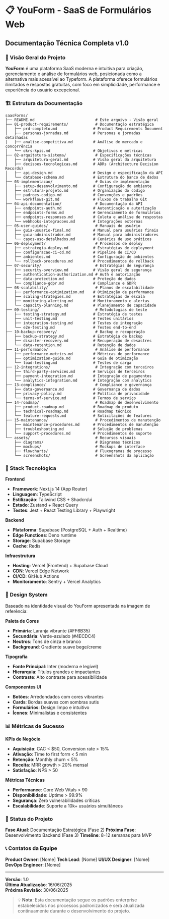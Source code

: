# 📋 YouForm - SaaS de Formulários Web
## Documentação Técnica Completa v1.0

### 🎯 Visão Geral do Projeto

**YouForm** é uma plataforma SaaS moderna e intuitiva para criação, gerenciamento e análise de formulários web, posicionada como a alternativa mais acessível ao Typeform. A plataforma oferece formulários ilimitados e respostas gratuitas, com foco em simplicidade, performance e experiência do usuário excepcional.

### 🏗️ Estrutura da Documentação

```
saasForms/
├── README.md                           # Este arquivo - Visão geral
├── 01-product-requirements/            # Documentação estratégica
│   ├── prd-completo.md                # Product Requirements Document
│   ├── personas-jornadas.md           # Personas e jornadas detalhadas
│   ├── analise-competitiva.md         # Análise de mercado e concorrência
│   └── okrs-kpis.md                   # Objetivos e métricas
├── 02-arquitetura-sistema/             # Especificações técnicas
│   ├── arquitetura-geral.md           # Visão geral da arquitetura
│   ├── decisoes-tecnologicas.md       # ADRs (Architecture Decision Records)
│   ├── api-design.md                  # Design e especificação da API
│   └── database-schema.md             # Estrutura do banco de dados
├── 03-implementacao/                   # Guias de implementação
│   ├── setup-desenvolvimento.md       # Configuração do ambiente
│   ├── estrutura-projeto.md           # Organização do código
│   ├── padroes-codigo.md              # Convenções e padrões
│   └── workflows-git.md               # Fluxos de trabalho Git
├── 04-api-documentation/               # Documentação da API
│   ├── endpoints-auth.md              # Autenticação e autorização
│   ├── endpoints-forms.md             # Gerenciamento de formulários
│   ├── endpoints-responses.md         # Coleta e análise de respostas
│   └── webhooks-integracoes.md        # Integrações externas
├── 05-user-guides/                     # Manuais do usuário
│   ├── guia-usuario-final.md          # Manual para usuários finais
│   ├── guia-administrador.md          # Manual para administradores
│   └── casos-uso-detalhados.md        # Cenários de uso práticos
├── 06-deployment/                      # Processos de deploy
│   ├── estrategia-deploy.md           # Estratégias de deployment
│   ├── configuracao-ci-cd.md          # Pipeline de CI/CD
│   ├── ambientes.md                   # Configuração de ambientes
│   └── rollback-procedures.md         # Procedimentos de rollback
├── 07-security/                        # Estratégias de segurança
│   ├── security-overview.md           # Visão geral de segurança
│   ├── authentication-authorization.md # Auth e autorização
│   ├── data-protection.md             # Proteção de dados
│   └── compliance-gdpr.md             # Compliance e GDPR
├── 08-scalability/                     # Planos de escalabilidade
│   ├── performance-optimization.md    # Otimização de performance
│   ├── scaling-strategies.md          # Estratégias de escala
│   ├── monitoring-alerting.md         # Monitoramento e alertas
│   └── capacity-planning.md           # Planejamento de capacidade
├── 09-testing/                         # Metodologias de teste
│   ├── testing-strategy.md            # Estratégia de testes
│   ├── unit-testing.md                # Testes unitários
│   ├── integration-testing.md         # Testes de integração
│   └── e2e-testing.md                 # Testes end-to-end
├── 10-backup-recovery/                 # Backup e recuperação
│   ├── backup-strategy.md             # Estratégia de backup
│   ├── disaster-recovery.md           # Recuperação de desastres
│   └── data-retention.md              # Retenção de dados
├── 11-performance/                     # Análise de performance
│   ├── performance-metrics.md         # Métricas de performance
│   ├── optimization-guide.md          # Guia de otimização
│   └── load-testing.md                # Testes de carga
├── 12-integrations/                    # Integração com terceiros
│   ├── third-party-services.md        # Serviços de terceiros
│   ├── payment-integration.md         # Integração de pagamentos
│   └── analytics-integration.md       # Integração com analytics
├── 13-compliance/                      # Compliance e governança
│   ├── data-governance.md             # Governança de dados
│   ├── privacy-policy.md              # Política de privacidade
│   └── terms-of-service.md            # Termos de serviço
├── 14-roadmap/                         # Roadmap de desenvolvimento
│   ├── product-roadmap.md             # Roadmap do produto
│   ├── technical-roadmap.md           # Roadmap técnico
│   └── feature-requests.md            # Solicitações de features
├── 15-maintenance/                     # Procedimentos de manutenção
│   ├── maintenance-procedures.md      # Procedimentos de manutenção
│   ├── troubleshooting.md             # Solução de problemas
│   └── support-procedures.md          # Procedimentos de suporte
└── assets/                             # Recursos visuais
    ├── diagrams/                       # Diagramas técnicos
    ├── mockups/                        # Mockups de interface
    ├── flowcharts/                     # Fluxogramas de processo
    └── screenshots/                    # Screenshots da aplicação
```

### 🚀 Stack Tecnológica

**Frontend**
- **Framework**: Next.js 14 (App Router)
- **Linguagem**: TypeScript
- **Estilização**: Tailwind CSS + Shadcn/ui
- **Estado**: Zustand + React Query
- **Testes**: Jest + React Testing Library + Playwright

**Backend**
- **Plataforma**: Supabase (PostgreSQL + Auth + Realtime)
- **Edge Functions**: Deno runtime
- **Storage**: Supabase Storage
- **Cache**: Redis

**Infraestrutura**
- **Hosting**: Vercel (Frontend) + Supabase Cloud
- **CDN**: Vercel Edge Network
- **CI/CD**: GitHub Actions
- **Monitoramento**: Sentry + Vercel Analytics

### 🎨 Design System

Baseado na identidade visual do YouForm apresentada na imagem de referência:

**Paleta de Cores**
- **Primária**: Laranja vibrante (#FF6B35)
- **Secundária**: Verde-azulado (#4ECDC4)
- **Neutros**: Tons de cinza e branco
- **Background**: Gradiente suave bege/creme

**Tipografia**
- **Fonte Principal**: Inter (moderna e legível)
- **Hierarquia**: Títulos grandes e impactantes
- **Contraste**: Alto contraste para acessibilidade

**Componentes UI**
- **Botões**: Arredondados com cores vibrantes
- **Cards**: Bordas suaves com sombras sutis
- **Formulários**: Design limpo e intuitivo
- **Ícones**: Minimalistas e consistentes

### 📊 Métricas de Sucesso

**KPIs de Negócio**
- **Aquisição**: CAC < $50, Conversion rate > 15%
- **Ativação**: Time to first form < 5 min
- **Retenção**: Monthly churn < 5%
- **Receita**: MRR growth > 20% mensal
- **Satisfação**: NPS > 50

**Métricas Técnicas**
- **Performance**: Core Web Vitals > 90
- **Disponibilidade**: Uptime > 99.9%
- **Segurança**: Zero vulnerabilidades críticas
- **Escalabilidade**: Suporte a 10k+ usuários simultâneos

### 🔄 Status do Projeto

**Fase Atual**: Documentação Estratégica (Fase 2)
**Próxima Fase**: Desenvolvimento Backend (Fase 3)
**Timeline**: 8-12 semanas para MVP

### 📞 Contatos da Equipe

**Product Owner**: [Nome]
**Tech Lead**: [Nome]
**UI/UX Designer**: [Nome]
**DevOps Engineer**: [Nome]

---

**Versão**: 1.0  
**Última Atualização**: 16/06/2025  
**Próxima Revisão**: 30/06/2025

> 💡 **Nota**: Esta documentação segue os padrões enterprise estabelecidos nos processos padronizados e será atualizada continuamente durante o desenvolvimento do projeto.